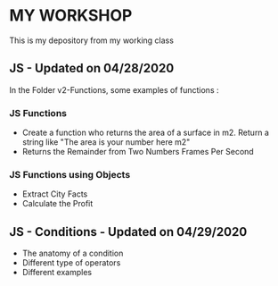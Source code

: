 # MY WORKSHOP
This is my depository from my working class


## JS  - Updated on 04/28/2020


In the Folder v2-Functions, some examples of functions :

### JS Functions
  - Create a function who returns the area of a surface in m2. Return a string like "The area is your number here m2"
  - Returns the Remainder from Two Numbers
  Frames Per Second

### JS Functions using Objects
  - Extract City Facts
  - Calculate the Profit

## JS  - Conditions -  Updated on 04/29/2020

  - The anatomy of a condition
  - Different type of operators
  - Different examples
